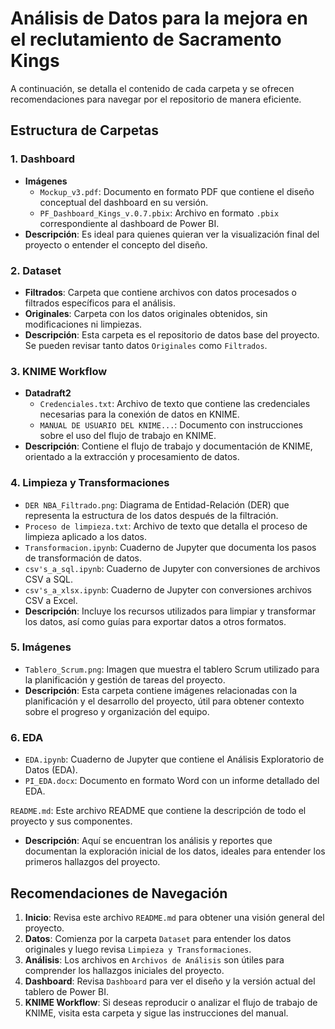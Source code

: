 # Análisis de Datos para la mejora en el reclutamiento de Sacramento Kings 

A continuación, se detalla el contenido de cada carpeta y se ofrecen recomendaciones para navegar por el repositorio de manera eficiente.

## Estructura de Carpetas

### 1. **Dashboard**
   - **Imágenes**
     - `Mockup_v3.pdf`: Documento en formato PDF que contiene el diseño conceptual del dashboard en su versión.
     - `PF_Dashboard_Kings_v.0.7.pbix`: Archivo en formato `.pbix` correspondiente al dashboard de Power BI.
   - **Descripción**: Es ideal para quienes quieran ver la visualización final del proyecto o entender el concepto del diseño.

### 2. **Dataset**
   - **Filtrados**: Carpeta que contiene archivos con datos procesados o filtrados específicos para el análisis.
   - **Originales**: Carpeta con los datos originales obtenidos, sin modificaciones ni limpiezas.
   - **Descripción**: Esta carpeta es el repositorio de datos base del proyecto. Se pueden revisar tanto datos `Originales` como `Filtrados`.

### 3. **KNIME Workflow**
   - **Datadraft2**
     - `Credenciales.txt`: Archivo de texto que contiene las credenciales necesarias para la conexión de datos en KNIME.
     - `MANUAL DE USUARIO DEL KNIME...`: Documento con instrucciones sobre el uso del flujo de trabajo en KNIME.
   - **Descripción**: Contiene el flujo de trabajo y documentación de KNIME, orientado a la extracción y procesamiento de datos. 

### 4. **Limpieza y Transformaciones**
   - `DER NBA_Filtrado.png`: Diagrama de Entidad-Relación (DER) que representa la estructura de los datos después de la filtración.
   - `Proceso de limpieza.txt`: Archivo de texto que detalla el proceso de limpieza aplicado a los datos.
   - `Transformacion.ipynb`: Cuaderno de Jupyter que documenta los pasos de transformación de datos.
   - `csv's_a_sql.ipynb`: Cuaderno de Jupyter con conversiones de archivos CSV a SQL.
   - `csv's_a_xlsx.ipynb`: Cuaderno de Jupyter con conversiones archivos CSV a Excel.
   - **Descripción**: Incluye los recursos utilizados para limpiar y transformar los datos, así como guías para exportar datos a otros formatos. 

### 5. **Imágenes**
   - `Tablero_Scrum.png`: Imagen que muestra el tablero Scrum utilizado para la planificación y gestión de tareas del proyecto.
   - **Descripción**: Esta carpeta contiene imágenes relacionadas con la planificación y el desarrollo del proyecto, útil para obtener contexto sobre el progreso y organización del equipo.

### 6. **EDA**
   - `EDA.ipynb`: Cuaderno de Jupyter que contiene el Análisis Exploratorio de Datos (EDA).
   - `PI_EDA.docx`: Documento en formato Word con un informe detallado del EDA.
   

`README.md`: Este archivo README que contiene la descripción de todo el proyecto y sus componentes.
- **Descripción**: Aquí se encuentran los análisis y reportes que documentan la exploración inicial de los datos, ideales para entender los primeros hallazgos del proyecto.

## Recomendaciones de Navegación

1. **Inicio**: Revisa este archivo `README.md` para obtener una visión general del proyecto.
2. **Datos**: Comienza por la carpeta `Dataset` para entender los datos originales y luego revisa `Limpieza y Transformaciones`.
3. **Análisis**: Los archivos en `Archivos de Análisis` son útiles para comprender los hallazgos iniciales del proyecto.
4. **Dashboard**: Revisa `Dashboard` para ver el diseño y la versión actual del tablero de Power BI.
5. **KNIME Workflow**: Si deseas reproducir o analizar el flujo de trabajo de KNIME, visita esta carpeta y sigue las instrucciones del manual.
